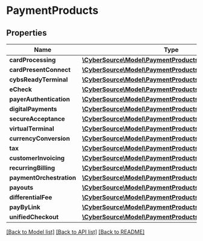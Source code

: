 # PaymentProducts

## Properties
Name | Type | Description | Notes
------------ | ------------- | ------------- | -------------
**cardProcessing** | [**\CyberSource\Model\PaymentProductsCardProcessing**](PaymentProductsCardProcessing.md) |  | [optional] 
**cardPresentConnect** | [**\CyberSource\Model\PaymentProductsCardPresentConnect**](PaymentProductsCardPresentConnect.md) |  | [optional] 
**cybsReadyTerminal** | [**\CyberSource\Model\PaymentProductsCybsReadyTerminal**](PaymentProductsCybsReadyTerminal.md) |  | [optional] 
**eCheck** | [**\CyberSource\Model\PaymentProductsECheck**](PaymentProductsECheck.md) |  | [optional] 
**payerAuthentication** | [**\CyberSource\Model\PaymentProductsPayerAuthentication**](PaymentProductsPayerAuthentication.md) |  | [optional] 
**digitalPayments** | [**\CyberSource\Model\PaymentProductsDigitalPayments**](PaymentProductsDigitalPayments.md) |  | [optional] 
**secureAcceptance** | [**\CyberSource\Model\PaymentProductsSecureAcceptance**](PaymentProductsSecureAcceptance.md) |  | [optional] 
**virtualTerminal** | [**\CyberSource\Model\PaymentProductsVirtualTerminal**](PaymentProductsVirtualTerminal.md) |  | [optional] 
**currencyConversion** | [**\CyberSource\Model\PaymentProductsCurrencyConversion**](PaymentProductsCurrencyConversion.md) |  | [optional] 
**tax** | [**\CyberSource\Model\PaymentProductsTax**](PaymentProductsTax.md) |  | [optional] 
**customerInvoicing** | [**\CyberSource\Model\PaymentProductsTax**](PaymentProductsTax.md) |  | [optional] 
**recurringBilling** | [**\CyberSource\Model\PaymentProductsTax**](PaymentProductsTax.md) |  | [optional] 
**paymentOrchestration** | [**\CyberSource\Model\PaymentProductsTax**](PaymentProductsTax.md) |  | [optional] 
**payouts** | [**\CyberSource\Model\PaymentProductsPayouts**](PaymentProductsPayouts.md) |  | [optional] 
**differentialFee** | [**\CyberSource\Model\PaymentProductsDifferentialFee**](PaymentProductsDifferentialFee.md) |  | [optional] 
**payByLink** | [**\CyberSource\Model\PaymentProductsTax**](PaymentProductsTax.md) |  | [optional] 
**unifiedCheckout** | [**\CyberSource\Model\PaymentProductsTax**](PaymentProductsTax.md) |  | [optional] 

[[Back to Model list]](../README.md#documentation-for-models) [[Back to API list]](../README.md#documentation-for-api-endpoints) [[Back to README]](../README.md)



